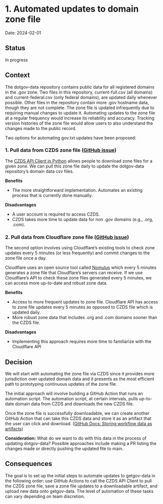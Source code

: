# 1. Automated updates to domain zone file
Date: 2024-02-01

## Status
In progress

## Context
The dotgov-data repository contains public data for all registered domains in the .gov zone. Two files in this repository, current-full.csv (all domains) and current-federal.csv (only federal domains), are updated daily whenever possible. Other files in the repository contain more .gov hostname data, though they are not complete. The zone file is updated infrequently due to requiring manual changes to update it. Automating updates to the zone file at a regular frequency would increase its reliability and accuracy. Tracking version histories of the zone file would allow users to also understand the changes made to the public record.

Two options for automating gov.txt updates have been proposed:
### 1. Pull data from CZDS zone file ([GitHub issue](https://github.com/cisagov/dotgov-data/issues/107))
The [CZDS API Client in Python](https://github.com/icann/czds-api-client-python) allows people to download zone files for a given zone. We can pull this zone file daily to update the dotgov-data repository’s domain data csv files.

**Benefits**
- The more straightforward implementation. Automates an existing process that is currently done manually.

**Disadvantages**
- A user account is required to access CZDS.
- CZDS takes more time to update data for non .gov domains (e.g., .org, .com).

### 2. Pull data from Cloudflare zone file ([GitHub issue](https://github.com/cisagov/dotgov-data/pull/108))
The second option involves using Cloudflare’s existing tools to check zone updates every 5 minutes (or less frequently) and commit changes to the zone file once a day. 

Cloudflare uses an open source tool called [Nomulus](https://github.com/google/nomulus) which every 5 minutes generates a zone file that Cloudflare’s servers can receive. If we use Cloudflare’s API to check these zone files generated every 5 minutes, we can access more up-to-date and robust zone data.

**Benefits**
- Access to more frequent updates to zone file. Cloudflare API has access to zone file updates every 5 minutes as opposed to CZDS file which is updated daily.
- More robust zone data that includes .org and .com domains sooner than the CZDS file.

**Disadvantages**
- Implementing this approach requires more time to familiarize with the Cloudflare API

## Decision
We will start with automating the zone file via CZDS since it provides more jurisdiction over updated domain data and it presents as the most efficient path to prototyping continuous updates of the zone file.

The initial approach will involve building a GitHub Action that runs an automation script. The automation script, at certain intervals, pulls up-to-date domain data from CZDS and downloads the new CZDS file.

Once the zone file is successfully downloadable, we can create another GitHub Action that can take this CZDS data and store it as an artifact that the user can click and download. ([GitHub Docs: Storing workflow data as artifacts](https://docs.github.com/en/actions/using-workflows/storing-workflow-data-as-artifacts))

**Consideration:** What do we want to do with this data in the process of updating dotgov-data? Possible approaches include making a PR listing the changes made or directly pushing the updated file to main.

## Consequences
The goal is to set up the initial steps to automate updates to getgov-data in the following order: use GitHub Actions to call the CZDS API Client to pull the CZDS zone file, save a zone file updates to a downloadable artifact, and upload new data onto getgov-data. The level of automation of these tasks can vary depending on team discretion.





